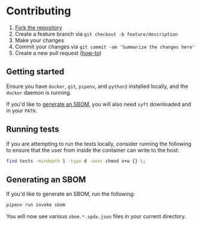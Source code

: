 # Contributing

1. [Fork the repository](https://github.com/SeisoLLC/easy_infra/fork)
1. Create a feature branch via `git checkout -b feature/description`
1. Make your changes
1. Commit your changes via `git commit -am 'Summarize the changes here'`
1. Create a new pull request ([how-to](https://help.github.com/articles/creating-a-pull-request/))

## Getting started

Ensure you have `docker`, `git`, `pipenv`, and `python3` installed locally, and the `docker` daemon is running.

If you'd like to [generate an SBOM](#generating-an-sbom), you will also need `syft` downloaded and in your `PATH`.

## Running tests

If you are attempting to run the tests locally, consider running the following to ensure that the user from inside the container can write to the
host:

```bash
find tests -mindepth 1 -type d -exec chmod o+w {} \;
```

## Generating an SBOM

If you'd like to generate an SBOM, run the following:

```bash
pipenv run invoke sbom
```

You will now see various `sbom.*.spdx.json` files in your current directory.
